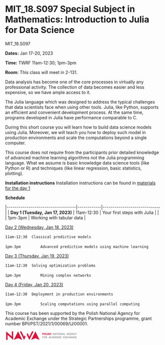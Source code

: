 # MIT_18.S097 Special Subject in Mathematics: Introduction to Julia for Data Science
MIT_18.S097

**Dates:** Jan 17-20, 2023

**Time:** TWRF 11am-12:30; 1pm-3pm

**Room:** This class will meet in 2-131.



Data analysis has become one of the core processes in virtually any professional activity. The collection of data becomes easier and less expensive, so we have ample access to it.

The Julia language which was designed to address the typical challenges that data scientists face when using other tools. Julia, like Python, supports an efficient and convenient development process. At the same time, programs developed in Julia have performance comparable to C.

During this short course you will learn how to build data science models using Julia. Moreover, we will teach you how to deploy such model in production environments and scale the computations beyond a single computer.

This course does not require from the participants prior detailed knowledge of advanced machine learning algorithms not the Julia programming language. What we assume is basic knowledge data science tools (like Python or R) and techniques (like linear regression, basic statistics, plotting).

**Installation instructions**
Installation instructions can be found in [materials for the day 1](Day-1a_Your-first-steps-with-Julia/)

**Schedule** 


|-----------------------------------|------------|-----------------------------|
| **Day 1 (Tuesday, Jan 17, 2023)** | 11am-12:30 | Your first steps with Julia |
|                                   | 1pm-3pm    | Working with tabular data   |


<u>Day 2 (Wednesday, Jan 18, 2023)</u> 

	11am-12:30 	Classical predictive models 

	1pm-3pm 		Advanced predictive models using machine learning 

<u>Day 3 (Thursday, Jan 19, 2023)</u> 

	11am-12:30 	Solving optimization problems 

	1pm-3pm 		Mining complex networks 

<u>Day 4 (Friday, Jan 20, 2023)</u>

	11am-12:30 	Deployment in production environments

	1pm-3pm 		Scaling computations using parallel computing 


This course has been supported by the Polish  National Agency for Academic Exchange under  the Strategic Partnerships programme, grant  number BPI/PST/2021/1/00069/U/00001. 



![img](nawalogo.png)
